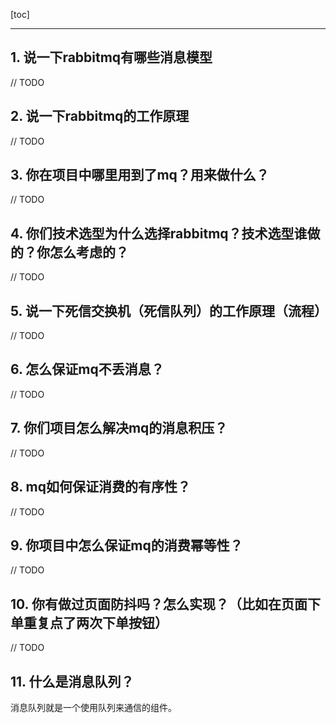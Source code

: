 [toc]

---

## 1. 说一下rabbitmq有哪些消息模型

// TODO



## 2. 说一下rabbitmq的工作原理

// TODO



## 3. 你在项目中哪里用到了mq？用来做什么？

// TODO



## 4. 你们技术选型为什么选择rabbitmq？技术选型谁做的？你怎么考虑的？

// TODO



## 5. 说一下死信交换机（死信队列）的工作原理（流程）

// TODO



## 6. 怎么保证mq不丢消息？

// TODO



## 7. 你们项目怎么解决mq的消息积压？

// TODO



## 8. mq如何保证消费的有序性？

// TODO



## 9. 你项目中怎么保证mq的消费幂等性？

// TODO



## 10. 你有做过页面防抖吗？怎么实现？（比如在页面下单重复点了两次下单按钮）

// TODO



## 11. 什么是消息队列？

消息队列就是一个使用队列来通信的组件。

